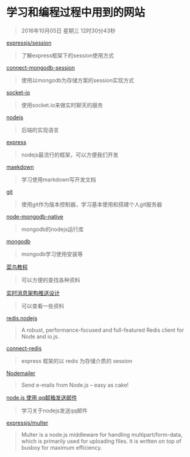 # 学习和编程过程中用到的网站
>2016年10月05日 星期三 12时30分43秒 

[expressjs/session](https://github.com/expressjs/session?_ga=1.167680702.1076416225.1475221740#compatible-session-stores)
>了解express框架下的session使用方式

[connect-mongodb-session](https://www.npmjs.com/package/connect-mongodb-session)
>使用以mongodb为存储方案的session实现方式

[socket-io](http://socket.io/docs/server-api/)
>使用socket.io来做实时聊天的服务

[nodejs](https://nodejs.org/dist/latest-v4.x/docs/api/assert.html)
>后端的实现语言

[express](http://expressjs.com/en/advanced/best-practice-security.html)
>nodejs最流行的框架，可以方便我们开发

[maekdown](https://wastemobile.gitbooks.io/gitbook-chinese/content/format/markdown.html)
>学习使用markdown写开发文档

[git](https://git-scm.com/book/zh/v2/%E8%87%AA%E5%AE%9A%E4%B9%89-Git-%E4%BD%BF%E7%94%A8%E5%BC%BA%E5%88%B6%E7%AD%96%E7%95%A5%E7%9A%84%E4%B8%80%E4%B8%AA%E4%BE%8B%E5%AD%90)
>使用git作为版本控制器，学习基本使用和搭建个人git服务器

[node-mongodb-native](https://mongodb.github.io/node-mongodb-native/2.2/tutorials/crud/)
>mongodb的nodejs运行库

[mongodb](https://docs.mongodb.com/manual/installation/) 
>mongodb学习使用安装等

[菜鸟教程](http://www.runoob.com/mongodb/mongodb-query.html)
>可以方便的查找各种资料

[实时消息架构推送设计](https://www.zhihu.com/question/23015432)
>可以查看一些资料

[redis.nodejs](https://github.com/luin/ioredis)
> A robust, performance-focused and full-featured Redis client for Node and io.js.

[connect-redis](https://www.npmjs.com/package/connect-redis)
> express 框架的以 redis 为存储介质的 session

[Nodemailer](https://github.com/nodemailer/nodemailer)
>Send e-mails from Node.js – easy as cake!

[node.js 使用 qq邮箱发送邮件](http://www.lellansin.com/node-js-%E4%BD%BF%E7%94%A8-qq%E9%82%AE%E7%AE%B1%E5%8F%91%E9%80%81%E9%82%AE%E4%BB%B6.html?replytocom=11125)
>学习关于nodejs发送qq邮件

[expressjs/multer](https://github.com/expressjs/multer)
>Multer is a node.js middleware for handling multipart/form-data, which is primarily used for uploading files. It is written on top of busboy for maximum efficiency.
